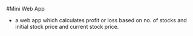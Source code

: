 #Mini Web App

- a web app which calculates profit or loss based on no. of stocks and initial stock price and current stock price.